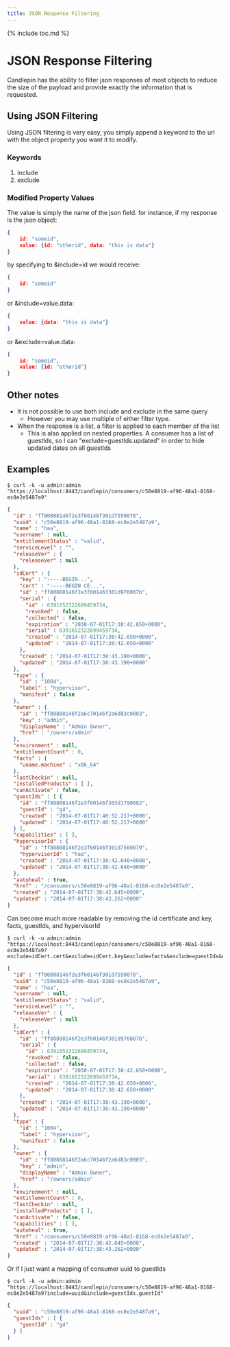 ```yaml
---
title: JSON Response Filtering
---
```

{% include toc.md %}

# JSON Response Filtering
Candlepin has the ability to filter json responses of most objects to reduce the size of the payload and provide exactly the information that is requested.

## Using JSON Filtering
Using JSON filtering is very easy, you simply append a keyword to the url with the object property you want it to modify.

### Keywords
 1. include
 2. exclude

### Modified Property Values
The value is simply the name of the json field. for instance, if my response is the json object:

```json
{
    id: "someid",
    value: {id: "otherid", data: "this is data"}
}
```

by specifying to &include=id we would receive:

```json
{
    id: "someid"
}
```

or &include=value.data:

```json
{
    value: {data: "this is data"}
}
```

or &exclude=value.data:

```json
{
    id: "someid",
    value: {id: "otherid"}
}
```

## Other notes
 * It is not possible to use both include and exclude in the same query
   * However you may use multiple of either filter type.
 * When the response is a list, a filter is applied to each member of the list
   * This is also applied on nested properties.  A consumer has a list of guestIds, so I can "exclude=guestIds.updated" in order to hide updated dates on all guestIds

## Examples

```console
$ curl -k -u admin:admin "https://localhost:8443/candlepin/consumers/c50e8819-af96-48a1-8168-ec8e2e5487a9"
```

```json
{
  "id" : "ff80808146f2e3f60146f301d7550078",
  "uuid" : "c50e8819-af96-48a1-8168-ec8e2e5487a9",
  "name" : "haa",
  "username" : null,
  "entitlementStatus" : "valid",
  "serviceLevel" : "",
  "releaseVer" : {
    "releaseVer" : null
  },
  "idCert" : {
    "key" : "-----BEGIN...",
    "cert" : "-----BEGIN CE...",
    "id" : "ff80808146f2e3f60146f301d976007b",
    "serial" : {
      "id" : 6391652322699459734,
      "revoked" : false,
      "collected" : false,
      "expiration" : "2030-07-01T17:38:42.650+0000",
      "serial" : 6391652322699459734,
      "created" : "2014-07-01T17:38:42.650+0000",
      "updated" : "2014-07-01T17:38:42.650+0000"
    },
    "created" : "2014-07-01T17:38:43.190+0000",
    "updated" : "2014-07-01T17:38:43.190+0000"
  },
  "type" : {
    "id" : "1004",
    "label" : "hypervisor",
    "manifest" : false
  },
  "owner" : {
    "id" : "ff80808146f2a6c70146f2a6d83c0003",
    "key" : "admin",
    "displayName" : "Admin Owner",
    "href" : "/owners/admin"
  },
  "environment" : null,
  "entitlementCount" : 0,
  "facts" : {
    "uname.machine" : "x86_64"
  },
  "lastCheckin" : null,
  "installedProducts" : [ ],
  "canActivate" : false,
  "guestIds" : [ {
    "id" : "ff80808146f2e3f60146f303d1790082",
    "guestId" : "g4",
    "created" : "2014-07-01T17:40:52.217+0000",
    "updated" : "2014-07-01T17:40:52.217+0000"
  } ],
  "capabilities" : [ ],
  "hypervisorId" : {
    "id" : "ff80808146f2e3f60146f301d7560079",
    "hypervisorId" : "haa",
    "created" : "2014-07-01T17:38:42.646+0000",
    "updated" : "2014-07-01T17:38:42.646+0000"
  },
  "autoheal" : true,
  "href" : "/consumers/c50e8819-af96-48a1-8168-ec8e2e5487a9",
  "created" : "2014-07-01T17:38:42.645+0000",
  "updated" : "2014-07-01T17:38:43.262+0000"
}
```

Can become much more readable by removing the id certificate and key, facts, guestIds, and hypervisorId

```console
$ curl -k -u admin:admin "https://localhost:8443/candlepin/consumers/c50e8819-af96-48a1-8168-ec8e2e5487a9?exclude=idCert.cert&exclude=idCert.key&exclude=facts&exclude=guestIds&exclude=hypervisorId"
```

```json
{
  "id" : "ff80808146f2e3f60146f301d7550078",
  "uuid" : "c50e8819-af96-48a1-8168-ec8e2e5487a9",
  "name" : "haa",
  "username" : null,
  "entitlementStatus" : "valid",
  "serviceLevel" : "",
  "releaseVer" : {
    "releaseVer" : null
  },
  "idCert" : {
    "id" : "ff80808146f2e3f60146f301d976007b",
    "serial" : {
      "id" : 6391652322699459734,
      "revoked" : false,
      "collected" : false,
      "expiration" : "2030-07-01T17:38:42.650+0000",
      "serial" : 6391652322699459734,
      "created" : "2014-07-01T17:38:42.650+0000",
      "updated" : "2014-07-01T17:38:42.650+0000"
    },
    "created" : "2014-07-01T17:38:43.190+0000",
    "updated" : "2014-07-01T17:38:43.190+0000"
  },
  "type" : {
    "id" : "1004",
    "label" : "hypervisor",
    "manifest" : false
  },
  "owner" : {
    "id" : "ff80808146f2a6c70146f2a6d83c0003",
    "key" : "admin",
    "displayName" : "Admin Owner",
    "href" : "/owners/admin"
  },
  "environment" : null,
  "entitlementCount" : 0,
  "lastCheckin" : null,
  "installedProducts" : [ ],
  "canActivate" : false,
  "capabilities" : [ ],
  "autoheal" : true,
  "href" : "/consumers/c50e8819-af96-48a1-8168-ec8e2e5487a9",
  "created" : "2014-07-01T17:38:42.645+0000",
  "updated" : "2014-07-01T17:38:43.262+0000"
}
```

Or if I just want a mapping of consumer uuid to guestIds

```console
$ curl -k -u admin:admin "https://localhost:8443/candlepin/consumers/c50e8819-af96-48a1-8168-ec8e2e5487a9?include=uuid&include=guestIds.guestId"
```

```json
{
  "uuid" : "c50e8819-af96-48a1-8168-ec8e2e5487a9",
  "guestIds" : [ {
    "guestId" : "g4"
  } ]
}
```

